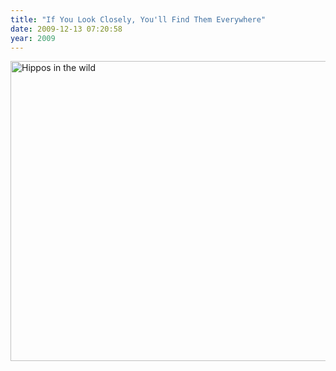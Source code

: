 ```yaml
---
title: "If You Look Closely, You'll Find Them Everywhere"
date: 2009-12-13 07:20:58
year: 2009
---
```

<img title="Hippos in the wild" src="{{'/files/2009/12/photo4greg.jpg' | relative_url}}" alt="Hippos in the wild" width="640" height="480" />
